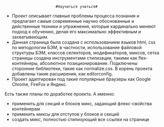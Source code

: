                            #Научиться учиться#
* Проект описывает главные проблемы процесса познания и предлагает самые современные научно
обоснованные и действенные техники и упражнения, которые кардинально меняют подход к обучению,
делая его максимально эффективным и захватывающим.
* Данная страница была создана с использованием языков html, css по методологии БЭМ, в частности,
использование файловой структуры БЭМ, классов селекторов, модификаторов, миксов, сетка страницы
создана инструментами стилизации, такими как  flex-контейнеры, абсолютное позиционирование.
Подключены сторонние библиотеки, такие как normalize.css. В корень проекта добавлены такие расширения,
как editorconfig.
* Проект адаптирован под такие популярные браузеры как Google Chrome, FireFox и Яндекс.


Есть также планы по доработке проекта. А именно:
* применить для секций и блоков микс, задающий флекс-свойства контейнерам
* применить миксы для отступов у блоков и секций
* создать микс, полностью стилизующий все ссылки на странице
